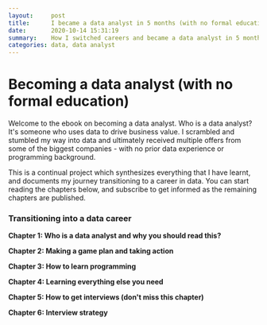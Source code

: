 ```yaml
---
layout:     post
title:      I became a data analyst in 5 months (with no formal education)
date:       2020-10-14 15:31:19
summary:    How I switched careers and became a data analyst in 5 months
categories: data, data analyst
---
```


# Becoming a data analyst (with no formal education)

Welcome to the ebook on becoming a data analyst. Who is a data analyst? It's someone who uses data to drive business value. I scrambled and stumbled my way into data and ultimately received multiple offers from some of the biggest companies - with no prior data experience or programming background. 

This is a continual project which synthesizes everything that I have learnt, and documents my journey transitioning to a career in data. You can start reading the chapters below, and subscribe to get informed as the remaining chapters are published. 



### Transitioning into a data career

**Chapter 1:  Who is a data analyst and why you should read this?**

**Chapter 2: Making a game plan and taking action**

**Chapter 3: How to learn programming**

**Chapter 4: Learning everything else you need**

**Chapter 5: How to get interviews (don't miss this chapter)**

**Chapter 6: Interview strategy**



